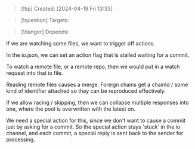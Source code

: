 
>[!tip] Created: [2024-04-19 Fri 13:33]

>[!question] Targets: 

>[!danger] Depends: 

If we are watching some files, we want to trigger off actions.

In the io.json, we can set an action flag that is stalled waiting for a commit.

To watch a remote file, or a remote repo, then we would put in a watch request into that io file.

Reading remote files causes a merge.  Foreign chains get a chainId / some kind of identifier attached so they can be reproduced effectively.

If we allow racing / skipping, then we can collapse multiple responses into one, where the pool is overwritten with the latest on.

We need a special action for this, since we don't want to cause a commit just by asking for a commit.  So the special action stays 'stuck' in the io channel, and each commit, a special reply is sent back to the sender for processing.
